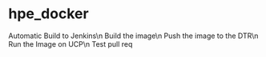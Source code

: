 # hpe_docker

Automatic Build to Jenkins\n
Build the image\n
Push the image to the DTR\n
Run the Image on UCP\n
Test pull req

